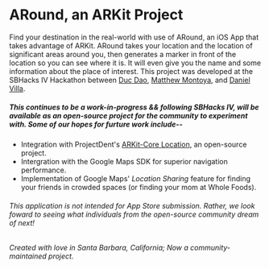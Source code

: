 # ARound, an ARKit Project

Find your destination in the real-world with use of ARound, an iOS App that takes advantage of ARKit. ARound takes your location and the location of significant areas around you, then generates a marker in front of the location so you can see where it is. It will even give you the name and some information about the place of interest. This project was developed at the SBHacks IV Hackathon between [Duc Dao](https://ducdao.io/), [Matthew Montoya](bit.ly/msmontoya2), and [Daniel Villa](https://github.com/djvilla).

##### This continues to be a work-in-progress && following SBHacks IV, will be available as an open-source project for the community to experiment with. Some of our hopes for furture work include--

* Integration with ProjectDent's [ARKit-Core Location](https://github.com/ProjectDent/ARKit-CoreLocation), an open-source project.
* Intergration with the Google Maps SDK for superior navigation performance.
* Implementation of Google Maps' *Location Sharing* feature for finding your friends in crowded spaces (or finding your mom at Whole Foods). 

###### This application is not intended for App Store submission. Rather, we look foward to seeing what individuals from the open-source community dream of next!
###### Created with love in Santa Barbara, California; Now a community-maintained project.
